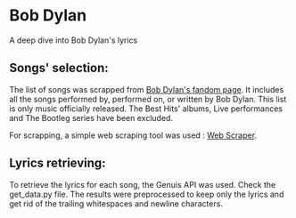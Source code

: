 # Bob Dylan
 A deep dive into Bob Dylan's lyrics

## Songs' selection:
The list of songs was scrapped from [Bob Dylan's fandom page](https://bobdylan.fandom.com/wiki/List_of_Bob_Dylan_songs). It includes all the songs performed by, performed on, or written by Bob Dylan. This list is only music officially released. The Best Hits' albums, Live performances and The Bootleg series have been excluded. 

For scrapping, a simple web scraping tool was used : [Web Scraper](https://www.webscraper.io/).

## Lyrics retrieving:
To retrieve the lyrics for each song, the Genuis API was used. Check the get_data.py file.
The results were preprocessed to keep only the lyrics and get rid of the trailing whitespaces and newline characters.